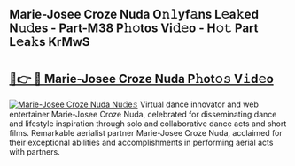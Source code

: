## Marie-Josee Croze Nuda O𝚗𝚕yf𝚊ns L𝚎a𝚔ed N𝚞𝚍es - Part-M38 P𝚑𝚘tos Vi𝚍𝚎o - H𝚘𝚝 Part L𝚎a𝚔s KrMwS

# <h2><a href="http://kf3u8cw.oniu.top/?m=Marie-Josee+Croze+Nuda">🔗👉 🔴 Marie-Josee Croze Nuda P𝚑ot𝚘𝚜 V𝚒d𝚎o</a></h2>

[![Marie-Josee Croze Nuda Nu𝚍e𝚜](https://i.imgur.com/0qMVB7G.gif)](http://kf3u8cw.oniu.top/?m=Marie-Josee+Croze+Nuda)
Virtual dance innovator and web entertainer Marie-Josee Croze Nuda, celebrated for disseminating dance and lifestyle inspiration through solo and collaborative dance acts and short films. Remarkable aerialist partner Marie-Josee Croze Nuda, acclaimed for their exceptional abilities and accomplishments in performing aerial acts with partners.  
